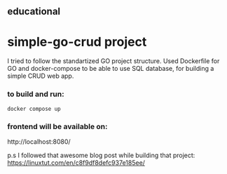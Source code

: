 ## educational
# simple-go-crud project

I tried to follow the standartized GO project structure.
Used Dockerfile for GO and docker-compose to be able to use SQL database, for building a simple CRUD web app.

### to build and run: 
 ``` docker compose up ```

### frontend will be available on:
http://localhost:8080/

p.s
I followed that awesome blog post while building that project:
https://linuxtut.com/en/c8f9df8defc937e185ee/